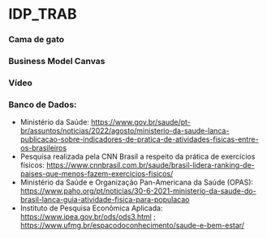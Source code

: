 # IDP_TRAB

### Cama de gato

### Business Model Canvas

### Vídeo

### Banco de Dados:
- Ministério da Saúde: https://www.gov.br/saude/pt-br/assuntos/noticias/2022/agosto/ministerio-da-saude-lanca-publicacao-sobre-indicadores-de-pratica-de-atividades-fisicas-entre-os-brasileiros
- Pesquisa realizada pela CNN Brasil a respeito da prática de exercícios físicos: https://www.cnnbrasil.com.br/saude/brasil-lidera-ranking-de-paises-que-menos-fazem-exercicios-fisicos/
- Ministério da Saúde e Organização Pan-Americana da Saúde (OPAS): https://www.paho.org/pt/noticias/30-6-2021-ministerio-da-saude-do-brasil-lanca-guia-atividade-fisica-para-populacao
- Instituto de Pesquisa Econômica Aplicada: https://www.ipea.gov.br/ods/ods3.html ; https://www.ufmg.br/espacodoconhecimento/saude-e-bem-estar/

